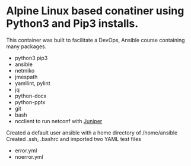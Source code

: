 Alpine Linux based conatiner using Python3 and Pip3 installs.
===============================================================


This container was built to facilitate a DevOps, Ansible course containing many packages.
 - python3 pip3
 - ansible
 - netmiko
 - jmespath
 - yamllint, pylint
 - jq
 - python-docx
 - python-pptx
 - git
 - bash
 - ncclient to run netconf with [Juniper](https://juniper.net/en_US/junos/topics/topic-map/netconf-ssh-connection.html)



Created a default user ansible with a home directory of /home/ansible
Created .ssh, .bashrc and imported two YAML test files

 * error.yml
 * noerror.yml
